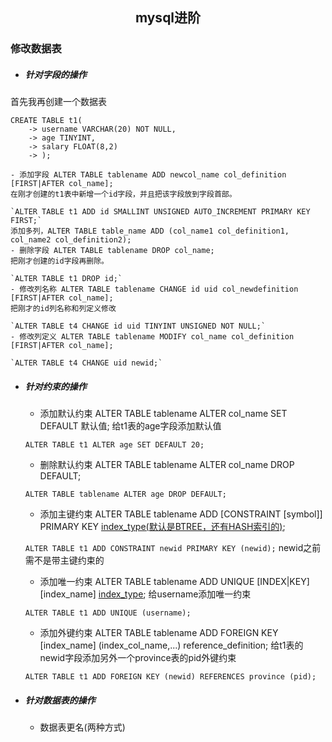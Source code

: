 ## <center>mysql进阶</center>

### 修改数据表
- ##### 针对字段的操作
首先我再创建一个数据表
```mysql
CREATE TABLE t1(
    -> username VARCHAR(20) NOT NULL,
    -> age TINYINT,
    -> salary FLOAT(8,2)
    -> );
```
	- 添加字段 ALTER TABLE tablename ADD newcol_name col_definition [FIRST|AFTER col_name];
	在刚才创建的t1表中新增一个id字段，并且把该字段放到字段首部。
	
	`ALTER TABLE t1 ADD id SMALLINT UNSIGNED AUTO_INCREMENT PRIMARY KEY FIRST;`
	添加多列，ALTER TABLE table_name ADD (col_name1 col_definition1, col_name2 col_definition2);
	- 删除字段 ALTER TABLE tablename DROP col_name;
	把刚才创建的id字段再删除。
	
	`ALTER TABLE t1 DROP id;`
	- 修改列名称 ALTER TABLE tablename CHANGE id uid col_newdefinition [FIRST|AFTER col_name];
	把刚才的id列名称和列定义修改
	
	`ALTER TABLE t4 CHANGE id uid TINYINT UNSIGNED NOT NULL;`
	- 修改列定义 ALTER TABLE tablename MODIFY col_name col_definition [FIRST|AFTER col_name];
	
	`ALTER TABLE t4 CHANGE uid newid;`
	
- ##### 针对约束的操作
	- 添加默认约束 ALTER TABLE tablename ALTER col_name SET DEFAULT 默认值;
	给t1表的age字段添加默认值
	
	`ALTER TABLE t1 ALTER age SET DEFAULT 20;`
	- 删除默认约束 ALTER TABLE tablename ALTER col_name DROP DEFAULT;
	
	`ALTER TABLE tablename ALTER age DROP DEFAULT;`
	- 添加主键约束 ALTER TABLE tablename ADD [CONSTRAINT [symbol]] PRIMARY KEY [index_type(默认是BTREE，还有HASH索引的)](index_col_name,...);
	
	`ALTER TABLE t1 ADD CONSTRAINT newid PRIMARY KEY (newid);`
	newid之前需不是带主键约束的
	- 添加唯一约束 ALTER TABLE tablename ADD UNIQUE [INDEX|KEY] [index_name] [index_type](index_col_name,...);
	给username添加唯一约束
	
	`ALTER TABLE t1 ADD UNIQUE (username);`
	- 添加外键约束 ALTER TABLE tablename ADD FOREIGN KEY [index_name] (index_col_name,...) reference_definition;
	给t1表的newid字段添加另外一个province表的pid外键约束
	
	`ALTER TABLE t1 ADD FOREIGN KEY (newid) REFERENCES province (pid);`
- ##### 针对数据表的操作
	- 数据表更名(两种方式)
